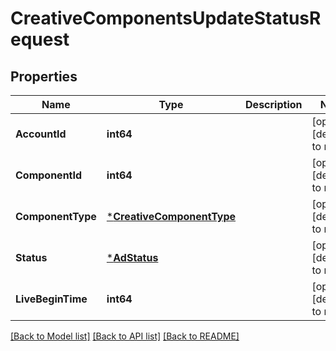 # CreativeComponentsUpdateStatusRequest

## Properties
Name | Type | Description | Notes
------------ | ------------- | ------------- | -------------
**AccountId** | **int64** |  | [optional] [default to null]
**ComponentId** | **int64** |  | [optional] [default to null]
**ComponentType** | [***CreativeComponentType**](CreativeComponentType.md) |  | [optional] [default to null]
**Status** | [***AdStatus**](AdStatus.md) |  | [optional] [default to null]
**LiveBeginTime** | **int64** |  | [optional] [default to null]

[[Back to Model list]](../README.md#documentation-for-models) [[Back to API list]](../README.md#documentation-for-api-endpoints) [[Back to README]](../README.md)


